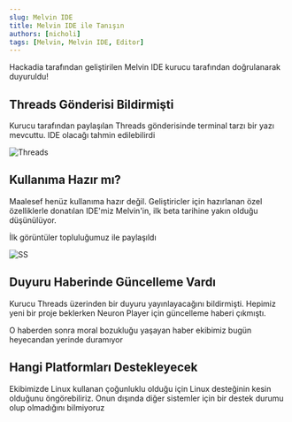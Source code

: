 ```yaml
---
slug: Melvin IDE
title: Melvin IDE ile Tanışın
authors: [nicholi]
tags: [Melvin, Melvin IDE, Editor]
---
```



Hackadia tarafından geliştirilen Melvin IDE kurucu tarafından doğrulanarak duyuruldu!

## Threads Gönderisi Bildirmişti

Kurucu tarafından paylaşılan Threads gönderisinde terminal tarzı bir yazı mevcuttu. IDE olacağı tahmin edilebilirdi

![Threads](https://cdn.discordapp.com/attachments/1108650387747131432/1130099252304023633/16-07-14-30-00.png)

## Kullanıma Hazır mı?

Maalesef henüz kullanıma hazır değil. Geliştiricler için hazırlanan özel özelliklerle donatılan IDE'miz Melvin'in, ilk beta tarihine yakın olduğu düşünülüyor.

İlk görüntüler topluluğumuz ile paylaşıldı

![SS](https://cdn.discordapp.com/attachments/1108650387747131432/1130096468443807856/image.png)

## Duyuru Haberinde Güncelleme Vardı

Kurucu Threads üzerinden bir duyuru yayınlayacağını bildirmişti. Hepimiz yeni bir proje beklerken Neuron Player için güncelleme haberi çıkmıştı.

O haberden sonra moral bozukluğu yaşayan haber ekibimiz bugün heyecandan yerinde duramıyor

## Hangi Platformları Destekleyecek

Ekibimizde Linux kullanan çoğunluklu olduğu için Linux desteğinin kesin olduğunu öngörebiliriz. Onun dışında diğer sistemler için bir destek durumu olup olmadığını bilmiyoruz 